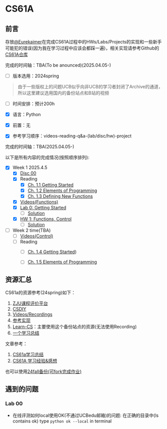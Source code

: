 # CS61A


## 前言

存放[@Eurekaimer](https://github.com/Eurekaimer)在完成CS61A过程中的HWs/Labs/Projects的实现和一些新手可能犯的错误(因为我在学习过程中应该会都踩一遍)，相关实现请参考Github的[CS61A仓库](https://github.com/Eurekaimer/CS61a)


完成的时间轴：TBA(To be anounced)(2025.04.05-)


- [ ] 版本选用：2024spring

> 由于一些版权上的问题UCB似乎向非UCB的学习者封闭了Archive的通道，所以这里建议选用国内的备份站点和B站的视频

- [ ] 时间安排：预计200h

- [x] 语言：Python

- [x] 前置：无

- [x] 参考学习顺序：videos-reading-q&a-(lab/disc/hw)-project

  

完成的时间轴：TBA(2025.04.05-)

以下是所有内容的完成情况(按照顺序排列):

- [x] Week 1 2025.4.5
  - [x] [Disc 00](https://www.learncs.site/docs/curriculum-resource/cs61a/cs61a_en/dis/disc00)
  - [x] Reading
    - [x] [Ch. 1.1 Getting Started](https://www.composingprograms.com/pages/11-getting-started.html)
    - [x] [Ch. 1.2 Elements of Programming](https://www.composingprograms.com/pages/12-elements-of-programming.html)
    - [x] [Ch. 1.3  Defining New Functions](https://www.composingprograms.com/pages/13-defining-new-functions.html)
  - [x] [Videos(Functions)](https://www.youtube.com/watch?v=zYC7tKfKPtM&list=PL6BsET-8jgYULSxiV2garZ0FxbnXR08MP)
  - [x] [Lab 0: Getting Started](https://www.learncs.site/docs/curriculum-resource/cs61a/cs61a_en/lab/lab00)
    - [ ] [Solution](https://www.learncs.site/docs/curriculum-resource/cs61a/cs61a_en/lab/sol-lab00)
  - [x] [HW 1: Functions, Control](https://www.learncs.site/docs/curriculum-resource/cs61a/cs61a_en/homework/hw01)
    - [ ] [Solution](https://www.learncs.site/docs/curriculum-resource/cs61a/cs61a_en/homework/sol-hw01)

- [ ] Week 2 time(TBA)
  - [ ] [Videos(Control)](https://www.youtube.com/watch?v=IPec2A7j2bY&list=PL6BsET-8jgYVCz97Y75GRXSWbb4sTpDIR)
  - [ ] Reading
    - [ ] [Ch. 1.4 Getting Started]())
    - [ ] [Ch. 1.5 Elements of Programming]()


## 资源汇总

CS61a的资源参考(24spring)如下：
1. [ZJU课程评价平台](https://conanhujinming.github.io/comments-for-awesome-courses/%E8%AE%A1%E7%AE%97%E6%9C%BA%E5%AF%BC%E8%AE%BA/UC%20BerkeleyCS61A%E8%AE%A1%E7%AE%97%E6%9C%BA%E7%A8%8B%E5%BA%8F%E7%9A%84%E6%9E%84%E9%80%A0%E4%B8%8E%E8%A7%A3%E9%87%8A/)
2. [CSDIY](https://csdiy.wiki/%E7%BC%96%E7%A8%8B%E5%85%A5%E9%97%A8/Python/CS61A/?h=cs61a#_1)
3. [Videos/Recordings](https://www.bilibili.com/video/BV1sy411z7nA/?vd_source=483c12ed150608294868953a0c6e7078)
4. [参考实现](https://github.com/shuo-liu16/CS61A)
5. [Learn-CS](https://www.learncs.site/docs/curriculum-resource/cs61a/cs61a_en)：主要使用这个备份站点的资源(无法使用Recording)
6. [一个学习总结](https://github.com/half-dreamer/CS61A-20fa?tab=readme-ov-file)

文章参考：

1. [CS61a学习总结](https://zhuanlan.zhihu.com/p/640290712)
2. [CS61A 学习经验&感想](https://zhuanlan.zhihu.com/p/486323075)


也可以使用[24fall备份(可fork完成作业)](https://github.com/InsideEmpire/CS61A-Assignments?tab=readme-ov-file#%E4%B8%AD%E6%96%87%E8%AF%B4%E6%98%8E)


## 遇到的问题


### Lab 00

+ 在线评测如何local使用OK(不通过UCBedu邮箱)的问题: 在正确的目录中(ls contains ok) type `python ok --local` in terminal

